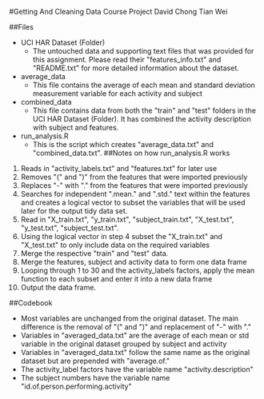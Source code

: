 #Getting And Cleaning Data Course Project
David Chong Tian Wei

##Files
*	UCI HAR Dataset (Folder)
	*	The untouched data and supporting text files that was provided for this assignment.  Please read their "features_info.txt" and "README.txt" for more detailed information about the dataset.
*	average_data
	*	This file contains the average of each mean and standard deviation measurement variable for each activity and subject
*	combined_data
	*	This file contains data from both the "train" and "test" folders in the UCI HAR Dataset (Folder).  It has combined the activity description with subject and features.
*	run_analysis.R
	*	This is the script which creates "average_data.txt" and "combined_data.txt".
##Notes on how run_analysis.R works
1.	Reads in "activity_labels.txt" and "features.txt" for later use
2.	Removes "(" and ")" from the features that were imported previously
3.	Replaces "-" with "." from the features that were imported previously
4.	Searches for independent ".mean." and ".std." text within the features and creates a logical vector to subset the variables that will be used later for the output tidy data set.
5.	Read in "X_train.txt", "y_train.txt", "subject_train.txt", "X_test.txt", "y_test.txt", "subject_test.txt".
6.	Using the logical vector in step 4 subset the "X_train.txt" and "X_test.txt" to only include data on the required variables
7.	Merge the respective "train" and "test" data.
8.	Merge the features, subject and activity data to form one data frame
9.	Looping through 1 to 30 and the activity_labels factors, apply the mean function to each subset and enter it into a new data frame
10.	Output the data frame.

##Codebook
*	Most variables are unchanged from the original dataset.  The main difference is the removal of "(" and ")" and replacement of "-" with "."
*	Variables in "averaged_data.txt" are the average of each mean or std variable in the original dataset grouped by subject and activity
*	Variables in "averaged_data.txt" follow the same name as the original dataset but are prepended with "average.of."
*	The activity_label factors have the variable name "activity.description"
*	The subject numbers have the variable name "id.of.person.performing.activity"
